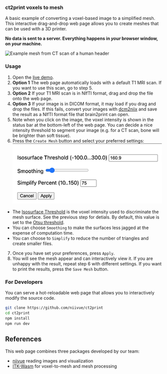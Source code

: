 ### ct2print voxels to mesh

A basic example of converting a voxel-based image to a simplified mesh. This interactive drag-and-drop web page allows you to create meshes that can be used with a 3D printer.

**No data is sent to a server. Everything happens in *your* browser window, on *your* machine.**

![Example mesh from CT scan of a human header](CTmesh.png)

### Usage

1. Open the [live demo](https://niivue.github.io/ct2print/).
2. **Option 1** The web page automatically loads with a default T1 MRI scan. If you want to use this scan, go to step 5.
3. **Option 2** If your T1 MRI scan is in NIfTI format, drag and drop the file onto the web page.
4. **Option 3** If your image is in DICOM format, it may load if you drag and drop the files. If this fails, convert your images with [dcm2niix](https://niivue.github.io/niivue-dcm2niix/) and save the result as a NIfTI format file that brain2print can open.
5. Note when you click on the image, the voxel intensity is shown in the status bar at the bottom-left of the web page. You can decide a nice intensity threshold to segment your image (e.g. for a CT scan, bone will be brighter than soft tissue).
6. Press the `Create Mesh` button and select your preferred settings: 
![settings dialog](settings.png)
  - The [Isosurface Threshold](https://en.wikipedia.org/wiki/Marching_cubes) is the voxel intensity used to discriminate the mesh surface. See the previous step for detials. By default, this value is set to the [Otsu threshold](https://en.wikipedia.org/wiki/Otsu%27s_method).
  - You can choose `Smoothing` to make the surfaces less jagged at the expense of computation time.
  - You can choose to `Simplify` to reduce the number of triangles and create smaller files.
7. Once you have set your preferences, press `Apply`.
8. You will see the mesh appear and can interactively view it. If you are unhappy with the result, repeat step 6 with different settings. If you want to print the results, press the `Save Mesh` button.


### For Developers

You can serve a hot-reloadable web page that allows you to interactively modify the source code.

```bash
git clone https://github.com/niivue/ct2print
cd ct2print
npm install
npm run dev
```

## References

This web page combines three packages developed by our team:

 - [niivue](https://github.com/niivue/niivue) reading images and visualization
 - [ITK-Wasm](https://github.com/InsightSoftwareConsortium/ITK-Wasm) for voxel-to-mesh and mesh processing
